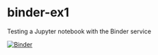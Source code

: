 # binder-ex1
Testing a Jupyter notebook with the Binder service

[![Binder](https://mybinder.org/badge_logo.svg)](https://mybinder.org/v2/gh/kuhlaid/binder-ex1/main)

